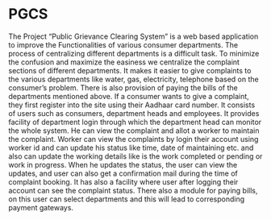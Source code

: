# PGCS

The Project “Public Grievance Clearing System” is a web based application to improve the Functionalities of various consumer departments. The process of centralizing different departments is a difficult task. To minimize the confusion and maximize the easiness we centralize the complaint sections of different departments. It makes it easier to give complaints to the various departments like water, gas, electricity, telephone based on the consumer’s problem. There is also provision of paying the bills of the departments mentioned above. If a consumer wants to give a complaint, they first register into the site using their Aadhaar card number. It consists of users such as consumers, department heads and employees.
It provides facility of department login through which the department head can monitor the whole system. He can view the complaint and allot a worker to maintain the complaint. Worker can view the complaints by login their account using worker id and can update his status like time, date of maintaining etc. and also can update the working details like is the work completed or pending or work in progress. When he updates the status, the user can view the updates, and user can also get a confirmation mail during the time of complaint booking. It has also a facility where user after logging their account can see the complaint status. There also a module for paying bills, on this user can select departments and this will lead to corresponding payment gateways.
